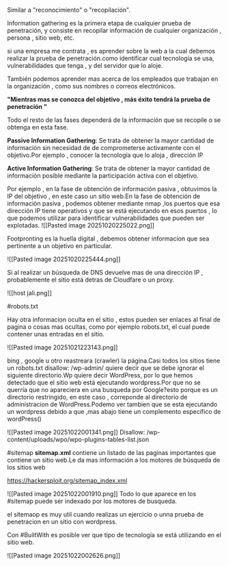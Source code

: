 Similar a "reconocimiento" o "recopilación".

Information gathering es la primera etapa de cualquier prueba de penetración, y consiste en recopilar información de cualquier organización , persona , sitio web, etc.

si una empresa me contrata , es aprender sobre la web a la cual debemos realizar la prueba de penetración.como identificar cual tecnología se usa, vulnerabilidades que tenga , y del servidor que lo aloje.

También podemos aprender mas acerca de los empleados que trabajan en la organización , como sus nombres o correos electrónicos.

**"Mientras mas se conozca del objetivo , más éxito tendrá la prueba de penetración "**

Todo el resto de las fases dependerá de la información que se recopile o se obtenga en esta fase.

**Passive Information Gathering**: Se trata de obtener la mayor cantidad de información sin necesidad de de comprometerse activamente con el objetivo.Por ejemplo , conocer la tecnología que lo aloja , dirección IP 

**Active Information Gathering**: Se trata de obtener la mayor cantidad de información posible mediante la participación activa con el objetivo.

Por ejemplo , en la fase de obtención de información pasiva , obtuvimos la IP del objetivo , en este caso un sitio web.En la fase de obtención de información pasiva , podemos obtener mediante nmap ,los puertos que esa dirección IP tiene operativos y que se está ejecutando en esos puertos , lo que podemos utilizar para identificar vulnerabilidades que pueden ser explotadas.
![[Pasted image 20251020225022.png]]

Footpronting es la huella digital , debemos obtener informacion que sea pertinente a un objetivo en particular.

![[Pasted image 20251020225444.png]]

Si al realizar un búsqueda de DNS devuelve mas de una dirección IP , probablemente el sitio está detras de Cloudfare o un proxy.

![[host jali.png]]

#robots.txt

Hay otra informacion oculta en el sitio , estos pueden ser enlaces al final de pagina o cosas mas ocultas, como por ejemplo robots.txt, el cual puede contener unas entradas en el sitio.

![[Pasted image 20251021223143.png]]

bing , google u otro reastreara (crawler) la página.Casi todos los sitios tiene un robots.txt
disallow: /wp-admin/ quiere decir que se debe ignorar el siguiente directorio.Wp quiere decir WordPress, por lo que hemos detectado que el sitio web está ejecutando wordpress.Por que no se querría que no apareciera en una busqueda por Google?esto porque es un directorio restringido, en este caso , correponde al directorio de administracion de WordPress.Podemo ver tambien que se esta ejecutando un wordpress debido a que ,mas abajo tiene un complemento especifico de wordPress()

![[Pasted image 20251022001341.png]]
Disallow: /wp-content/uploads/wpo/wpo-plugins-tables-list.json

#sitemap
**sitemap.xml**
contiene un listado de las paginas importantes que contiene un sitio web.Le da mas información  a los motores de búsqueda de los sitios web 

https://hackersploit.org/sitemap_index.xml

![[Pasted image 20251022001910.png]]
Todo lo que aparece en los #sitemap puede ser indexado por los motores de busqueda.

el sitemaop es muy util cuando realizas un ejercicio o unna prueba de penetracion en un sitio con wordpress.

Con #BuiltWith es posible ver que tipo de tecnología se está utilizando en el sitio web.

![[Pasted image 20251022002626.png]]







